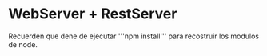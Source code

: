 # WebServer + RestServer
Recuerden que dene de ejecutar '''npm install''' para recostruir los 
modulos de node.